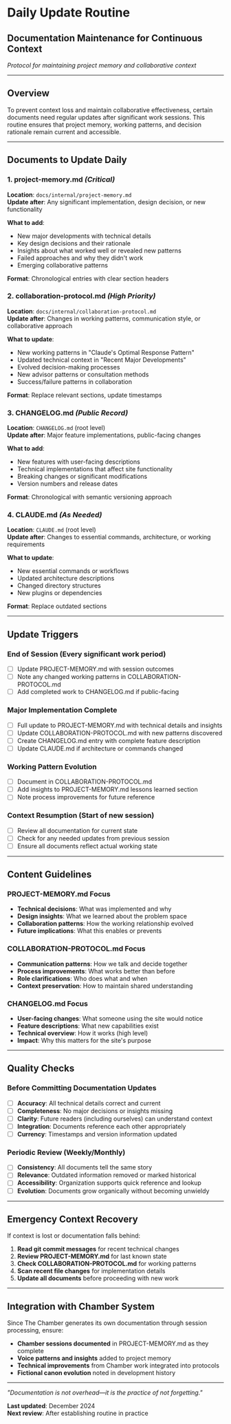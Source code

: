 # Daily Update Routine
## Documentation Maintenance for Continuous Context

*Protocol for maintaining project memory and collaborative context*

---

## Overview

To prevent context loss and maintain collaborative effectiveness, certain documents need regular updates after significant work sessions. This routine ensures that project memory, working patterns, and decision rationale remain current and accessible.

---

## Documents to Update Daily

### 1. **project-memory.md** *(Critical)*
**Location**: `docs/internal/project-memory.md`  
**Update after**: Any significant implementation, design decision, or new functionality

**What to add**:
- New major developments with technical details
- Key design decisions and their rationale  
- Insights about what worked well or revealed new patterns
- Failed approaches and why they didn't work
- Emerging collaborative patterns

**Format**: Chronological entries with clear section headers

### 2. **collaboration-protocol.md** *(High Priority)*
**Location**: `docs/internal/collaboration-protocol.md`  
**Update after**: Changes in working patterns, communication style, or collaborative approach

**What to update**:
- New working patterns in "Claude's Optimal Response Pattern"
- Updated technical context in "Recent Major Developments" 
- Evolved decision-making processes
- New advisor patterns or consultation methods
- Success/failure patterns in collaboration

**Format**: Replace relevant sections, update timestamps

### 3. **CHANGELOG.md** *(Public Record)*
**Location**: `CHANGELOG.md` (root level)  
**Update after**: Major feature implementations, public-facing changes

**What to add**:
- New features with user-facing descriptions
- Technical implementations that affect site functionality
- Breaking changes or significant modifications
- Version numbers and release dates

**Format**: Chronological with semantic versioning approach

### 4. **CLAUDE.md** *(As Needed)*
**Location**: `CLAUDE.md` (root level)  
**Update after**: Changes to essential commands, architecture, or working requirements

**What to update**:
- New essential commands or workflows
- Updated architecture descriptions
- Changed directory structures
- New plugins or dependencies

**Format**: Replace outdated sections

---

## Update Triggers

### **End of Session** (Every significant work period)
- [ ] Update PROJECT-MEMORY.md with session outcomes
- [ ] Note any changed working patterns in COLLABORATION-PROTOCOL.md
- [ ] Add completed work to CHANGELOG.md if public-facing

### **Major Implementation Complete**
- [ ] Full update to PROJECT-MEMORY.md with technical details and insights
- [ ] Update COLLABORATION-PROTOCOL.md with new patterns discovered
- [ ] Create CHANGELOG.md entry with complete feature description
- [ ] Update CLAUDE.md if architecture or commands changed

### **Working Pattern Evolution**
- [ ] Document in COLLABORATION-PROTOCOL.md
- [ ] Add insights to PROJECT-MEMORY.md lessons learned section
- [ ] Note process improvements for future reference

### **Context Resumption** (Start of new session)
- [ ] Review all documentation for current state
- [ ] Check for any needed updates from previous session
- [ ] Ensure all documents reflect actual working state

---

## Content Guidelines

### **PROJECT-MEMORY.md Focus**
- **Technical decisions**: What was implemented and why
- **Design insights**: What we learned about the problem space
- **Collaboration patterns**: How the working relationship evolved
- **Future implications**: What this enables or prevents

### **COLLABORATION-PROTOCOL.md Focus**  
- **Communication patterns**: How we talk and decide together
- **Process improvements**: What works better than before
- **Role clarifications**: Who does what and when
- **Context preservation**: How to maintain shared understanding

### **CHANGELOG.md Focus**
- **User-facing changes**: What someone using the site would notice
- **Feature descriptions**: What new capabilities exist
- **Technical overview**: How it works (high level)
- **Impact**: Why this matters for the site's purpose

---

## Quality Checks

### Before Committing Documentation Updates
- [ ] **Accuracy**: All technical details correct and current
- [ ] **Completeness**: No major decisions or insights missing
- [ ] **Clarity**: Future readers (including ourselves) can understand context
- [ ] **Integration**: Documents reference each other appropriately
- [ ] **Currency**: Timestamps and version information updated

### Periodic Review (Weekly/Monthly)
- [ ] **Consistency**: All documents tell the same story
- [ ] **Relevance**: Outdated information removed or marked historical
- [ ] **Accessibility**: Organization supports quick reference and lookup
- [ ] **Evolution**: Documents grow organically without becoming unwieldy

---

## Emergency Context Recovery

If context is lost or documentation falls behind:

1. **Read git commit messages** for recent technical changes
2. **Review PROJECT-MEMORY.md** for last known state
3. **Check COLLABORATION-PROTOCOL.md** for working patterns
4. **Scan recent file changes** for implementation details
5. **Update all documents** before proceeding with new work

---

## Integration with Chamber System

Since The Chamber generates its own documentation through session processing, ensure:

- **Chamber sessions documented** in PROJECT-MEMORY.md as they complete
- **Voice patterns and insights** added to project memory
- **Technical improvements** from Chamber work integrated into protocols
- **Fictional canon evolution** noted in development history

---

*"Documentation is not overhead—it is the practice of not forgetting."*

**Last updated**: December 2024  
**Next review**: After establishing routine in practice